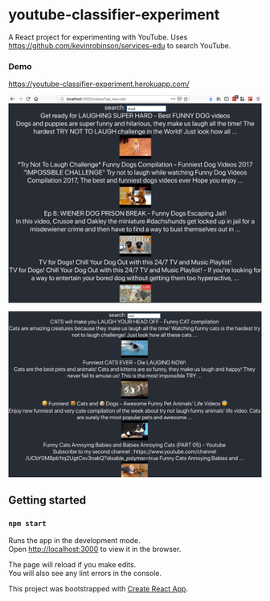 # youtube-classifier-experiment

A React project for experimenting with YouTube.  Uses https://github.com/kevinrobinson/services-edu to search YouTube.

### Demo
https://youtube-classifier-experiment.herokuapp.com/

![dogs](docs/videos1.png)

![cats](docs/videos2.png)

## Getting started
### `npm start`

Runs the app in the development mode.<br>
Open [http://localhost:3000](http://localhost:3000) to view it in the browser.

The page will reload if you make edits.<br>
You will also see any lint errors in the console.

This project was bootstrapped with [Create React App](https://github.com/facebook/create-react-app).
